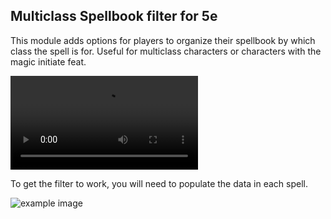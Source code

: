 ## Multiclass Spellbook filter for 5e

This module adds options for players to organize their spellbook by which class the spell is for.  Useful for multiclass characters or characters with the magic initiate feat.

![animated demo](./img/demo.webm)

To get the filter to work, you will need to populate the data in each spell.

![example image](https://i.imgur.com/j7JpPbt.png)